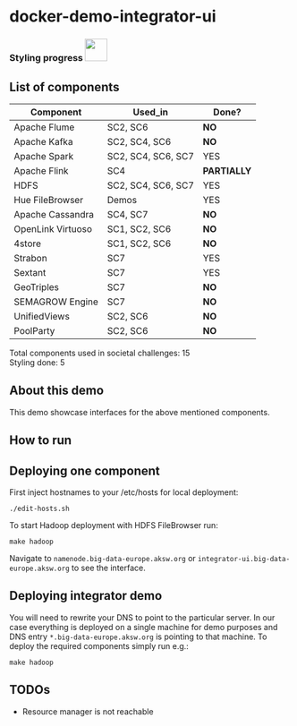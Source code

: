# docker-demo-integrator-ui

<p align="left">
  <h3>Styling progress
    <img src="http://progressed.io/bar/33" height="40"></h3>
</p>

## List of components

Component | Used_in | Done?
--- | --- | ---
Apache Flume | SC2, SC6 | **NO**
Apache Kafka | SC2, SC4, SC6 | **NO**
Apache Spark | SC2, SC4, SC6, SC7 | YES
Apache Flink | SC4 | **PARTIALLY**
HDFS | SC2, SC4, SC6, SC7 | YES
Hue FileBrowser | Demos | YES
Apache Cassandra | SC4, SC7 | **NO**
OpenLink Virtuoso | SC1, SC2, SC6 | **NO**
4store | SC1, SC2, SC6 | **NO**
Strabon | SC7 | YES
Sextant | SC7 | YES
GeoTriples | SC7 | **NO**
SEMAGROW Engine | SC7 | **NO**
UnifiedViews | SC2, SC6 | **NO**
PoolParty | SC2, SC6 | **NO**

Total components used in societal challenges: 15<br/>
Styling done: 5

## About this demo

This demo showcase interfaces for the above mentioned components.

## How to run

## Deploying one component

First inject hostnames to your /etc/hosts for local deployment:
```
./edit-hosts.sh
```

To start Hadoop deployment with HDFS FileBrowser run:
```
make hadoop
```

Navigate to ```namenode.big-data-europe.aksw.org``` or ```integrator-ui.big-data-europe.aksw.org``` to see the interface.

## Deploying integrator demo
You will need to rewrite your DNS to point to the particular server. In our case everything is deployed on a single machine for demo purposes and DNS entry ```*.big-data-europe.aksw.org``` is pointing to that machine. To deploy the required components simply run e.g.:
```
make hadoop
```

## TODOs
* Resource manager is not reachable
